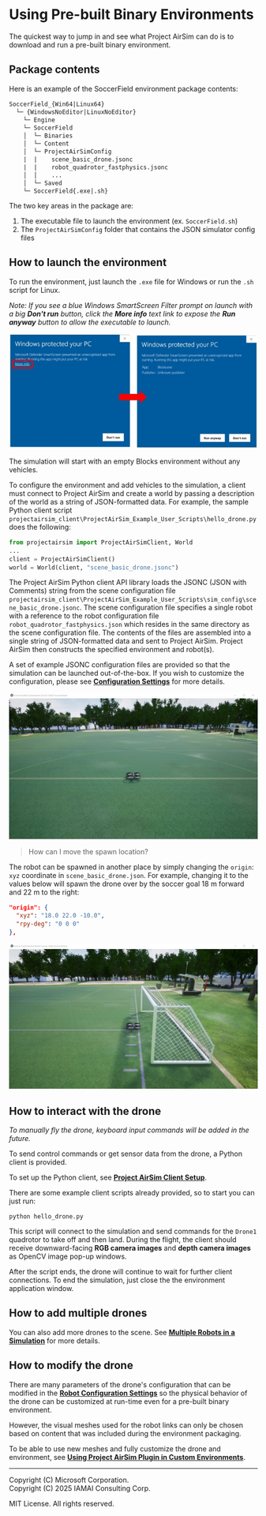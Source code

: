 # Using Pre-built Binary Environments

The quickest way to jump in and see what Project AirSim can do is to download and run a pre-built binary environment.

## Package contents

Here is an example of the SoccerField environment package contents:

```
SoccerField_{Win64|Linux64}
  └─ {WindowsNoEditor|LinuxNoEditor}
    └─ Engine
    └─ SoccerField
    │  └─ Binaries
    │  └─ Content
    │  └─ ProjectAirSimConfig
    |  |    scene_basic_drone.jsonc
    |  |    robot_quadrotor_fastphysics.jsonc
    │  │    ...
    │  └─ Saved
    └─ SoccerField{.exe|.sh}
```

The two key areas in the package are:
1. The executable file to launch the environment (ex. `SoccerField.sh`)
2. The `ProjectAirSimConfig` folder that contains the JSON simulator config files

## How to launch the environment

To run the environment, just launch the `.exe` file for Windows or run the `.sh` script for Linux.

*Note: If you see a blue Windows SmartScreen Filter prompt on launch with a big **Don't run** button, click the **More info** text link to expose the **Run anyway** button to allow the executable to launch.*

![Windows SmartScreen filter](images/windows_smartscreen.jpg)

The simulation will start with an empty Blocks environment without any vehicles.

To configure the environment and add vehicles to the simulation, a client must connect to Project AirSim and create a world by passing a description of the world as a string of JSON-formatted data.  For example, the sample Python client script `projectairsim_client\ProjectAirSim_Example_User_Scripts\hello_drone.py` does the following:

``` Python
from projectairsim import ProjectAirSimClient, World
...
client = ProjectAirSimClient()
world = World(client, "scene_basic_drone.jsonc")
```

The Project AirSim Python client API library loads the JSONC (JSON with Comments) string from the scene configuration file `projectairsim_client\ProjectAirSim_Example_User_Scripts\sim_config\scene_basic_drone.jsonc`.  The scene configuration file specifies a single robot with a reference to the robot configuration file `robot_quadrotor_fastphysics.json` which resides in the same directory as the scene configuration file.  The contents of the files are assembled into a single string of JSON-formatted data and sent to Project AirSim.  Project AirSim then constructs the specified environment and robot(s).

A set of example JSONC configuration files are provided so that the simulation can be launched out-of-the-box. If you wish to customize the configuration, please see **[Configuration Settings](../config.md)** for more details.

![Drone spawned in the center of SoccerField](images/soccer_field_spawn_center.jpg)

> How can I move the spawn location?

The robot can be spawned in another place by simply changing the `origin`: `xyz` coordinate in `scene_basic_drone.json`. For example, changing it to the values below will spawn the drone over by the soccer goal 18 m forward and 22 m to the right:

``` json
"origin": {
  "xyz": "18.0 22.0 -10.0",
  "rpy-deg": "0 0 0"
},
```

![Drone spawned by the goal in SoccerField](images/soccer_field_spawn_goal.jpg)

## How to interact with the drone

*To manually fly the drone, keyboard input commands will be added in the future.*

To send control commands or get sensor data from the drone, a Python client is provided.

To set up the Python client, see **[Project AirSim Client Setup](../client_setup.md)**.

There are some example client scripts already provided, so to start you can just run:
```
python hello_drone.py
```

This script will connect to the simulation and send commands for the `Drone1` quadrotor to take off and then land. During the flight, the client should receive downward-facing **RGB camera images** and **depth camera images** as OpenCV image pop-up windows.

After the script ends, the drone will continue to wait for further client connections. To end the simulation, just close the the environment application window.

## How to add multiple drones

You can also add more drones to the scene. See **[Multiple Robots in a Simulation](../multiple_robots.md)** for more details.

## How to modify the drone

There are many parameters of the drone's configuration that can be modified in the **[Robot Configuration Settings](../config_robot.md)** so the physical behavior of the drone can be customized at run-time even for a pre-built binary environment.

However, the visual meshes used for the robot links can only be chosen based on content that was included during the environment packaging.

To be able to use new meshes and fully customize the drone and environment, see **[Using Project AirSim Plugin in Custom Environments](../use_plugin.md)**.

---

Copyright (C) Microsoft Corporation.  
Copyright (C) 2025 IAMAI Consulting Corp.

MIT License. All rights reserved.
